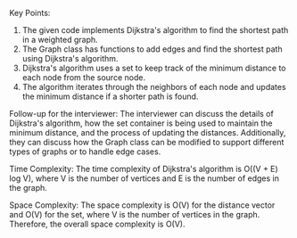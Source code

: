Key Points:
1. The given code implements Dijkstra's algorithm to find the shortest path in a weighted graph.
2. The Graph class has functions to add edges and find the shortest path using Dijkstra's algorithm.
3. Dijkstra's algorithm uses a set to keep track of the minimum distance to each node from the source node.
4. The algorithm iterates through the neighbors of each node and updates the minimum distance if a shorter path is found.

Follow-up for the interviewer:
The interviewer can discuss the details of Dijkstra's algorithm, how the set container is being used to maintain the minimum distance, and the process of updating the distances. Additionally, they can discuss how the Graph class can be modified to support different types of graphs or to handle edge cases.

Time Complexity: 
The time complexity of Dijkstra's algorithm is O((V + E) log V), where V is the number of vertices and E is the number of edges in the graph.

Space Complexity:
The space complexity is O(V) for the distance vector and O(V) for the set, where V is the number of vertices in the graph. Therefore, the overall space complexity is O(V).